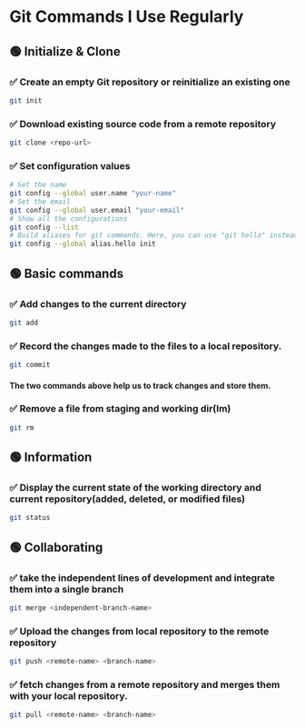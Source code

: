 # Git Commands I Use Regularly

## 🟢 Initialize & Clone
### ✅ Create an empty Git repository or reinitialize an existing one
```bash
git init
```

### ✅ Download existing source code from a remote repository
```bash
git clone <repo-url>
```

### ✅ Set configuration values
```bash
# Set the name
git config --global user.name "your-name"
# Set the email
git config --global user.email "your-email"
# Show all the configurations
git config --list
# Build aliases for git commands. Here, you can use "git hello" instead of "git init"
git config --global alias.hello init

```

## 🟢 Basic commands
### ✅ Add changes to the current directory
```bash
git add
```

### ✅ Record the changes made to the files to a local repository.
```bash
git commit
```
#### The two commands above help us to track changes and store them.

### ✅ Remove a file from staging and working dir(lm)
```bash
git rm
```

## 🟢 Information
### ✅ Display the current state of the working directory and current repository(added, deleted, or modified files)
```bash
git status
```

## 🟢 Collaborating
### ✅ take the independent lines of development and integrate them into a single branch
```bash
git merge <independent-branch-name>
```

### ✅ Upload the changes from local repository to the remote repository
```bash
git push <remote-name> <branch-name>
```

### ✅ fetch changes from a remote repository and merges them with your local repository.
```bash
git pull <remote-name> <branch-name>
```



